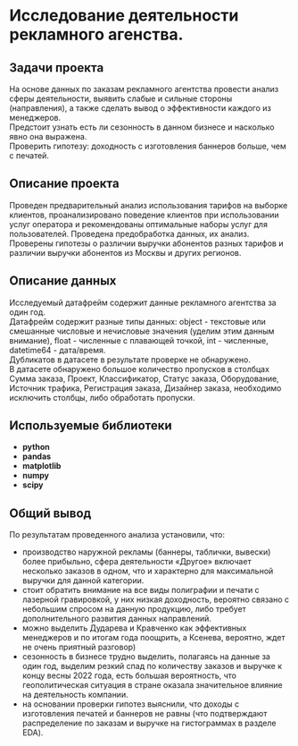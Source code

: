 # Исследование деятельности рекламного агенства.

## Задачи проекта

На основе данных по заказам рекламного агентства провести анализ сферы деятельности, выявить слабые и сильные стороны (направления), а также сделать вывод о эффективности каждого из менеджеров.  
Предстоит узнать есть ли сезонность в данном бизнесе и насколько явно она выражена.  
Проверить гипотезу: доходность с изготовления баннеров больше, чем с печатей.

## Описание проекта

Проведен предварительный анализ использования тарифов на выборке клиентов,
проанализировано поведение клиентов при использовании услуг оператора и
рекомендованы оптимальные наборы услуг для пользователей. Проведена предобработка
данных, их анализ. Проверены гипотезы о различии выручки абонентов разных тарифов и
различии выручки абонентов из Москвы и других регионов.

## Описание данных

Исследуемый датафрейм содержит данные рекламного агентства за один год.   
Датафрейм содержит разные типы данных: object - текстовые или смешанные числовые и нечисловые значения (уделим этим данным внимание), float - численные с плавающей точкой, int - численные, datetime64 - дата/время.  
Дубликатов в датасете в результате проверке не обнаружено.   
В датасете обнаружено большое количество пропусков в столбцах Сумма заказа, Проект, Классификатор, Статус заказа, Оборудование, Источник трафика, Регистрация заказа, Дизайнер заказа, необходимо исключить столбцы, либо обработать пропуски.


## Используемые библиотеки

- **python**
- **pandas**
- **matplotlib**
- **numpy**
- **scipy**

## Общий вывод

По результатам проведенного анализа установили, что:
- производство наружной рекламы (баннеры, таблички, вывески) более прибыльно, сфера деятельности «Другое» включает несколько заказов в одном, что и характерно для максимальной выручки для данной категории.
- стоит обратить внимание на все виды полиграфии и печати с лазерной гравировкой, у них низкая доходность, вероятно связано с небольшим спросом на данную продукцию, либо требует дополнительного развития данных направлений.
- можно выделить Дударева и Кравченко как эффективных менеджеров и по итогам года поощрить, а Ксенева, вероятно, ждет не очень приятный разговор)
- сезонность в бизнесе трудно выделить, полагаясь на данные за один год, выделим резкий спад по количеству заказов и выручке к концу весны 2022 года, есть большая вероятность, что геополитическая ситуация в стране оказала значительное влияние на деятельность компании.
- на основании проверки гипотез выяснили, что доходы с изготовления печатей и баннеров не равны (что подтверждают распределение по заказам и выручке на гистограммах в разделе EDA).
